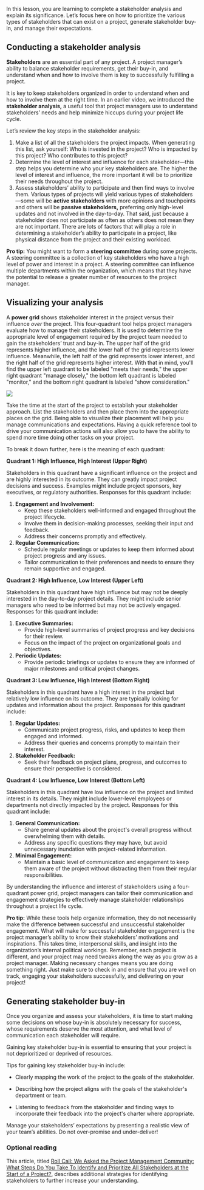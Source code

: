 In this lesson, you are learning to complete a stakeholder analysis and explain its significance. Let’s focus here on how to prioritize the various types of stakeholders that can exist on a project, generate stakeholder buy-in, and manage their expectations. 

## **Conducting a stakeholder analysis** 

**Stakeholders** are an essential part of any project. A project manager’s ability to balance stakeholder requirements, get their buy-in, and understand when and how to involve them is key to successfully fulfilling a project.  

It is key to keep stakeholders organized in order to understand when and how to involve them at the right time. In an earlier video, we introduced the **stakeholder analysis,** a useful tool that project managers use to understand stakeholders’ needs and help minimize hiccups during your project life cycle. 

Let’s review the key steps in the stakeholder analysis:

1. Make a list of all the stakeholders the project impacts. When generating this list, ask yourself: Who is invested in the project? Who is impacted by this project? Who contributes to this project? 
2. Determine the level of interest and influence for each stakeholder—this step helps you determine who your key stakeholders are. The higher the level of interest and influence, the more important it will be to prioritize their needs throughout the project. 
3. Assess stakeholders’ ability to participate and then find ways to involve them. Various types of projects will yield various types of stakeholders—some will be **active stakeholders** with more opinions and touchpoints and others will be **passive stakeholders,** preferring only high-level updates and not involved in the day-to-day. That said, just because a stakeholder does not participate as often as others does not mean they are not important. There are lots of factors that will play a role in determining a stakeholder’s ability to participate in a project, like physical distance from the project and their existing workload.

**Pro tip:** You might want to form a **steering committee** during some projects. A steering committee is a collection of key stakeholders who have a high level of power and interest in a project. A steering committee can influence multiple departments within the organization, which means that they have the potential to release a greater number of resources to the project manager.  

## **Visualizing your analysis**

A **power grid** shows stakeholder interest _in_ the project versus their influence _over_ the project. This four-quadrant tool helps project managers evaluate how to manage their stakeholders. It is used to determine the appropriate level of engagement required by the project team needed to gain the stakeholders’ trust and buy-in. The upper half of the grid represents higher influence, and the lower half of the grid represents lower influence. Meanwhile, the left half of the grid represents lower interest, and the right half of the grid represents higher interest. With that in mind, you'll find the upper left quadrant to be labeled "meets their needs," the upper right quadrant "manage closely," the bottom left quadrant is labeled "monitor," and the bottom right quadrant is labeled "show consideration."

![](https://d3c33hcgiwev3.cloudfront.net/imageAssetProxy.v1/MKqSfoIYSCe7RSwB4Q58DQ_29893f779bd446d982a7976609f3a7f1_pgm_graph.png?expiry=1715040000000&hmac=HoyyJffd8FjGDZrxKa2eQbqb5qeRUmCFkcQFcaLy8Rw)

Take the time at the start of the project to establish your stakeholder approach. List the stakeholders and then place them into the appropriate places on the grid. Being able to visualize their placement will help you manage communications and expectations. Having a quick reference tool to drive your communication actions will also allow you to have the ability to spend more time doing other tasks on your project.

To break it down further, here is the meaning of each quadrant:

**Quadrant 1: High Influence, High Interest (Upper Right)**

Stakeholders in this quadrant have a significant influence on the project and are highly interested in its outcome. They can greatly impact project decisions and success. Examples might include project sponsors, key executives, or regulatory authorities. Responses for this quadrant include:

1. **Engagement and Involvement:**
    - Keep these stakeholders well-informed and engaged throughout the project lifecycle.
    - Involve them in decision-making processes, seeking their input and feedback.
    - Address their concerns promptly and effectively.
2. **Regular Communication:**
    - Schedule regular meetings or updates to keep them informed about project progress and any issues.
    - Tailor communication to their preferences and needs to ensure they remain supportive and engaged.

**Quadrant 2: High Influence, Low Interest (Upper Left)**

Stakeholders in this quadrant have high influence but may not be deeply interested in the day-to-day project details. They might include senior managers who need to be informed but may not be actively engaged. Responses for this quadrant include:

1. **Executive Summaries:**
    - Provide high-level summaries of project progress and key decisions for their review.
    - Focus on the impact of the project on organizational goals and objectives.
2. **Periodic Updates:**
    - Provide periodic briefings or updates to ensure they are informed of major milestones and critical project changes.

**Quadrant 3: Low Influence, High Interest (Bottom Right)**

Stakeholders in this quadrant have a high interest in the project but relatively low influence on its outcome. They are typically looking for updates and information about the project. Responses for this quadrant include:

1. **Regular Updates:**
    - Communicate project progress, risks, and updates to keep them engaged and informed.
    - Address their queries and concerns promptly to maintain their interest.
2. **Stakeholder Feedback:**
    - Seek their feedback on project plans, progress, and outcomes to ensure their perspective is considered.

**Quadrant 4: Low Influence, Low Interest (Bottom Left)**

Stakeholders in this quadrant have low influence on the project and limited interest in its details. They might include lower-level employees or departments not directly impacted by the project. Responses for this quadrant include:

1. **General Communication:**
    - Share general updates about the project's overall progress without overwhelming them with details.
    - Address any specific questions they may have, but avoid unnecessary inundation with project-related information.
2. **Minimal Engagement:**
    - Maintain a basic level of communication and engagement to keep them aware of the project without distracting them from their regular responsibilities.

By understanding the influence and interest of stakeholders using a four-quadrant power grid, project managers can tailor their communication and engagement strategies to effectively manage stakeholder relationships throughout a project life cycle.

**Pro tip:** While these tools help organize information, they do not necessarily make the difference between successful and unsuccessful stakeholder engagement. What will make for successful stakeholder engagement is the project manager’s ability to know their stakeholders’ motivations and inspirations. This takes time, interpersonal skills, and insight into the organization’s internal political workings. Remember, each project is different, and your project may need tweaks along the way as you grow as a project manager. Making necessary changes means you are doing something right. Just make sure to check in and ensure that you are well on track, engaging your stakeholders successfully, and delivering on your project!

## **Generating stakeholder buy-in** 

Once you organize and assess your stakeholders, it is time to start making some decisions on whose buy-in is absolutely necessary for success, whose requirements deserve the most attention, and what level of communication each stakeholder will require.

Gaining key stakeholder buy-in is essential to ensuring that your project is not deprioritized or deprived of resources. 

Tips for gaining key stakeholder buy-in include: 

- Clearly mapping the work of the project to the goals of the stakeholder.
    
- Describing how the project aligns with the goals of the stakeholder's department or team.
    
- Listening to feedback from the stakeholder and finding ways to incorporate their feedback into the project's charter where appropriate.
    

Manage your stakeholders’ expectations by presenting a realistic view of your team’s abilities. Do not over-promise and under-deliver! 

### **Optional reading**

This article, titled [Roll Call: We Asked the Project Management Community: What Steps Do You Take To Identify and Prioritize All Stakeholders at the Start of a Project?](https://www.pmi.org/learning/library/identify-prioritize-stakeholders-11408), describes additional strategies for identifying stakeholders to further increase your understanding.